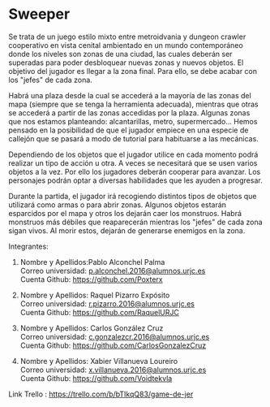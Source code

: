 # Sweeper
Se trata de un juego estilo mixto entre metroidvania y dungeon crawler cooperativo en vista cenital ambientado en un mundo contemporáneo donde los niveles son zonas de una ciudad, las cuales deberán ser superadas para poder desbloquear nuevas zonas y nuevos objetos. El objetivo del jugador es llegar a la zona final. Para ello, se debe acabar con los "jefes" de cada zona.  
  
Habrá una plaza desde la cual se accederá a la mayoría de las zonas del mapa (siempre que se tenga la herramienta adecuada), mientras que otras se accederá a partir de las zonas accedidas por la plaza. Algunas zonas que nos estamos planteando: alcantarillas, metro, supermercado... Hemos pensado en la posibilidad de que el jugador empiece en una especie de callejón que se pasará a modo de tutorial para habituarse a las mecánicas.  
  
Dependiendo de los objetos que el jugador utilice en cada momento podrá realizar un tipo de acción u otra. A veces se necesitará que se usen varios objetos a la vez. Por ello los jugadores deberán cooperar para avanzar. Los personajes podrán optar a diversas habilidades que les ayuden a progresar.  
  
Durante la partida, el jugador irá recogiendo distintos tipos de objetos que utilizará como armas o para abrir zonas. Algunos objetos estarán esparcidos por el mapa y otros los dejarán caer los monstruos. Habrá monstruos más débiles que reaparecerán mientras los "jefes" de cada zona sigan vivos. Al morir estos, dejarán de generarse enemigos en la zona.  
  
Integrantes:  
1. Nombre y Apellidos:Pablo Alconchel Palma  
   Correo universidad: p.alconchel.2016@alumnos.urjc.es  
   Cuenta Github: https://github.com/Poxterx  
   
2. Nombre y Apellidos: Raquel Pizarro Expósito  
   Correo universidad: r.pizarro.2016@alumnos.urjc.es   
   Cuenta Github: https://github.com/RaquelURJC  
   
3. Nombre y Apellidos: Carlos González Cruz  
   Correo universidad: c.gonzalezcr.2016@alumnos.urjc.es  
   Cuenta Github: https://github.com/CarlosGonzalezCruz  
     
4. Nombre y Apellidos: Xabier Villanueva Loureiro  
   Correo universidad: x.villanueva.2016@alumnos.urjc.es  
   Cuenta Github: https://github.com/Voidtekvla  
  
Link Trello : https://trello.com/b/bTIkqQ83/game-de-jer
